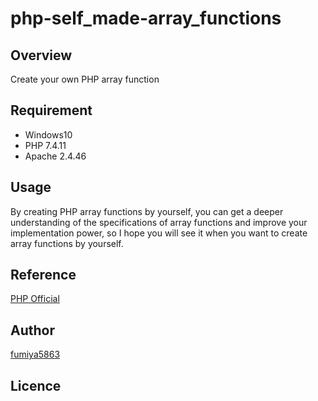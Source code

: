 # php-self_made-array_functions

## Overview
Create your own PHP array function

## Requirement
- Windows10
- PHP 7.4.11
- Apache 2.4.46

## Usage
By creating PHP array functions by yourself, you can get a deeper understanding of the specifications of array functions and improve your implementation power, so I hope you will see it when you want to create array functions by yourself.

## Reference
[PHP Official](https://www.php.net/manual/en/book.array.php)

## Author
[fumiya5863](https://github.com/fumiya5863)

## Licence

